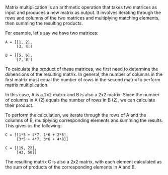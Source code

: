 

Matrix multiplication is an arithmetic operation that takes two matrices as input and produces a new matrix as output. It involves iterating through the rows and columns of the two matrices and multiplying matching elements, then summing the resulting products.

For example, let's say we have two matrices:

```
A = [[1, 2],
     [3, 4]]

B = [[5, 6],
     [7, 8]]
```

To calculate the product of these matrices, we first need to determine the dimensions of the resulting matrix. In general, the number of columns in the first matrix must equal the number of rows in the second matrix to perform matrix multiplication.

In this case, A is a 2x2 matrix and B is also a 2x2 matrix. Since the number of columns in A (2) equals the number of rows in B (2), we can calculate their product.

To perform the calculation, we iterate through the rows of A and the columns of B, multiplying corresponding elements and summing the results. This gives us the following:

```
C = [[1*5 + 2*7, 1*6 + 2*8],
     [3*5 + 4*7, 3*6 + 4*8]]

C = [[19, 22],
     [43, 50]]
```

The resulting matrix C is also a 2x2 matrix, with each element calculated as the sum of products of the corresponding elements in A and B.